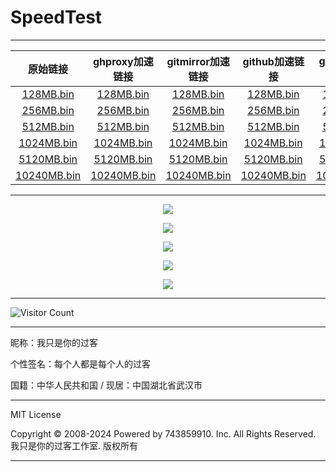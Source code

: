 # SpeedTest

---

|                           原始链接                           |                       ghproxy加速链接                        |                      gitmirror加速链接                       |                        github加速链接                        |                     githubproxy加速链接                      |                    githubmirrors加速链接                     |
| :----------------------------------------------------------: | :----------------------------------------------------------: | :----------------------------------------------------------: | :----------------------------------------------------------: | :----------------------------------------------------------: | :----------------------------------------------------------: |
| [128MB.bin](https://raw.githubusercontent.com/743859910/SpeedTest/master/128MB.bin) | [128MB.bin](https://hub.ghproxy.com/https://raw.githubusercontent.com/743859910/SpeedTest/master/128MB.bin) | [128MB.bin](https://hub.gitmirror.com/https://raw.githubusercontent.com/743859910/SpeedTest/master/128MB.bin) | [128MB.bin](https://github.iaor.asia/https://raw.githubusercontent.com/743859910/SpeedTest/master/128MB.bin) | [128MB.bin](https://githubproxy.iaor.asia/https://raw.githubusercontent.com/743859910/SpeedTest/master/128MB.bin) | [128MB.bin](https://githubmirrors.iaor.asia/https://raw.githubusercontent.com/743859910/SpeedTest/master/128MB.bin) |
| [256MB.bin](https://raw.githubusercontent.com/743859910/SpeedTest/master/256MB.bin) | [256MB.bin](https://hub.ghproxy.com/https://raw.githubusercontent.com/743859910/SpeedTest/master/256MB.bin) | [256MB.bin](https://hub.gitmirror.com/https://raw.githubusercontent.com/743859910/SpeedTest/master/256MB.bin) | [256MB.bin](https://github.iaor.asia/https://raw.githubusercontent.com/743859910/SpeedTest/master/256MB.bin) | [256MB.bin](https://githubproxy.iaor.asia/https://raw.githubusercontent.com/743859910/SpeedTest/master/256MB.bin) | [256MB.bin](https://githubmirrors.iaor.asia/https://raw.githubusercontent.com/743859910/SpeedTest/master/256MB.bin) |
| [512MB.bin](https://raw.githubusercontent.com/743859910/SpeedTest/master/512MB.bin) | [512MB.bin](https://hub.ghproxy.com/https://raw.githubusercontent.com/743859910/SpeedTest/master/512MB.bin) | [512MB.bin](https://hub.gitmirror.com/https://raw.githubusercontent.com/743859910/SpeedTest/master/512MB.bin) | [512MB.bin](https://github.iaor.asia/https://raw.githubusercontent.com/743859910/SpeedTest/master/512MB.bin) | [512MB.bin](https://githubproxy.iaor.asia/https://raw.githubusercontent.com/743859910/SpeedTest/master/512MB.bin) | [512MB.bin](https://githubmirrors.iaor.asia/https://raw.githubusercontent.com/743859910/SpeedTest/master/512MB.bin) |
| [1024MB.bin](https://raw.githubusercontent.com/743859910/SpeedTest/master/1024MB.bin) | [1024MB.bin](https://hub.ghproxy.com/https://raw.githubusercontent.com/743859910/SpeedTest/master/1024MB.bin) | [1024MB.bin](https://hub.gitmirror.com/https://raw.githubusercontent.com/743859910/SpeedTest/master/1024MB.bin) | [1024MB.bin](https://github.iaor.asia/https://raw.githubusercontent.com/743859910/SpeedTest/master/1024MB.bin) | [1024MB.bin](https://githubproxy.iaor.asia/https://raw.githubusercontent.com/743859910/SpeedTest/master/1024MB.bin) | [1024MB.bin](https://githubmirrors.iaor.asia/https://raw.githubusercontent.com/743859910/SpeedTest/master/1024MB.bin) |
| [5120MB.bin](https://raw.githubusercontent.com/743859910/SpeedTest/master/5120MB.bin) | [5120MB.bin](https://hub.ghproxy.com/https://raw.githubusercontent.com/743859910/SpeedTest/master/5120MB.bin) | [5120MB.bin](https://hub.gitmirror.com/https://raw.githubusercontent.com/743859910/SpeedTest/master/5120MB.bin) | [5120MB.bin](https://github.iaor.asia/https://raw.githubusercontent.com/743859910/SpeedTest/master/5120MB.bin) | [5120MB.bin](https://githubproxy.iaor.asia/https://raw.githubusercontent.com/743859910/SpeedTest/master/5120MB.bin) | [5120MB.bin](https://githubmirrors.iaor.asia/https://raw.githubusercontent.com/743859910/SpeedTest/master/5120MB.bin) |
| [10240MB.bin](https://raw.githubusercontent.com/743859910/SpeedTest/master/10240MB.bin) | [10240MB.bin](https://hub.ghproxy.com/https://raw.githubusercontent.com/743859910/SpeedTest/master/10240MB.bin) | [10240MB.bin](https://hub.gitmirror.com/https://raw.githubusercontent.com/743859910/SpeedTest/master/10240MB.bin) | [10240MB.bin](https://github.iaor.asia/https://raw.githubusercontent.com/743859910/SpeedTest/master/10240MB.bin) | [10240MB.bin](https://githubproxy.iaor.asia/https://raw.githubusercontent.com/743859910/SpeedTest/master/10240MB.bin) | [10240MB.bin](https://githubmirrors.iaor.asia/https://raw.githubusercontent.com/743859910/SpeedTest/master/10240MB.bin) |

---

<p align="center">
  <img src="https://raw.gitmirror.com/743859910/SpeedTest/master/img/1.webp">
</p>

<p align="center">
  <img src="https://raw.gitmirror.com/743859910/SpeedTest/master/img/2.webp">
</p>

<p align="center">
  <img src="https://raw.gitmirror.com/743859910/SpeedTest/master/img/3.webp">
</p>

<p align="center">
  <img src="https://raw.gitmirror.com/743859910/SpeedTest/master/img/4.webp">
</p>

<p align="center">
  <img src="https://raw.gitmirror.com/743859910/SpeedTest/master/img/5.webp">
</p>

---

![Visitor Count](https://profile-counter.glitch.me/{SpeedTest}/count.svg)

---

昵称：我只是你的过客

个性签名：每个人都是每个人的过客

国籍：中华人民共和国 / 现居：中国湖北省武汉市

---

MIT License

Copyright © 2008-2024 Powered by 743859910. Inc. All Rights Reserved. 我只是你的过客工作室. 版权所有

---
